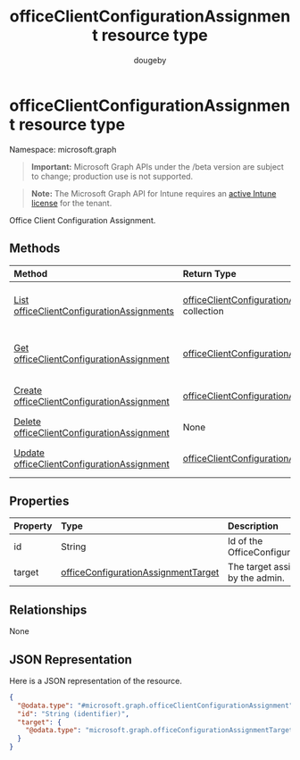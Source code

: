 ﻿---
title: "officeClientConfigurationAssignment resource type"
description: "Office Client Configuration Assignment."
localization_priority: Normal
author: "dougeby"
ms.prod: "intune"
doc_type: resourcePageType
---

# officeClientConfigurationAssignment resource type

Namespace: microsoft.graph

> **Important:** Microsoft Graph APIs under the /beta version are subject to change; production use is not supported.

> **Note:** The Microsoft Graph API for Intune requires an [active Intune license](https://go.microsoft.com/fwlink/?linkid=839381) for the tenant.

Office Client Configuration Assignment.

## Methods

| Method                                                                                                           | Return Type                                                                                                         | Description                                                                                                                                                |
| :--------------------------------------------------------------------------------------------------------------- | :------------------------------------------------------------------------------------------------------------------ | :--------------------------------------------------------------------------------------------------------------------------------------------------------- |
| [List officeClientConfigurationAssignments](../api/intune-cirrus-officeclientconfigurationassignment-list.md)    | [officeClientConfigurationAssignment](../resources/intune-cirrus-officeclientconfigurationassignment.md) collection | List properties and relationships of the [officeClientConfigurationAssignment](../resources/intune-cirrus-officeclientconfigurationassignment.md) objects. |
| [Get officeClientConfigurationAssignment](../api/intune-cirrus-officeclientconfigurationassignment-get.md)       | [officeClientConfigurationAssignment](../resources/intune-cirrus-officeclientconfigurationassignment.md)            | Read properties and relationships of the [officeClientConfigurationAssignment](../resources/intune-cirrus-officeclientconfigurationassignment.md) object.  |
| [Create officeClientConfigurationAssignment](../api/intune-cirrus-officeclientconfigurationassignment-create.md) | [officeClientConfigurationAssignment](../resources/intune-cirrus-officeclientconfigurationassignment.md)            | Create a new [officeClientConfigurationAssignment](../resources/intune-cirrus-officeclientconfigurationassignment.md) object.                              |
| [Delete officeClientConfigurationAssignment](../api/intune-cirrus-officeclientconfigurationassignment-delete.md) | None                                                                                                                | Deletes a [officeClientConfigurationAssignment](../resources/intune-cirrus-officeclientconfigurationassignment.md).                                        |
| [Update officeClientConfigurationAssignment](../api/intune-cirrus-officeclientconfigurationassignment-update.md) | [officeClientConfigurationAssignment](../resources/intune-cirrus-officeclientconfigurationassignment.md)            | Update the properties of a [officeClientConfigurationAssignment](../resources/intune-cirrus-officeclientconfigurationassignment.md) object.                |

## Properties

| Property | Type                                                                                                     | Description                                 |
| :------- | :------------------------------------------------------------------------------------------------------- | :------------------------------------------ |
| id       | String                                                                                                   | Id of the OfficeConfigurationAssignment.    |
| target   | [officeConfigurationAssignmentTarget](../resources/intune-cirrus-officeconfigurationassignmenttarget.md) | The target assignment defined by the admin. |

## Relationships

None

## JSON Representation

Here is a JSON representation of the resource.

<!-- {
  "blockType": "resource",
  "keyProperty": "id",
  "@odata.type": "microsoft.graph.officeClientConfigurationAssignment"
}
-->

```json
{
  "@odata.type": "#microsoft.graph.officeClientConfigurationAssignment",
  "id": "String (identifier)",
  "target": {
    "@odata.type": "microsoft.graph.officeConfigurationAssignmentTarget"
  }
}
```
